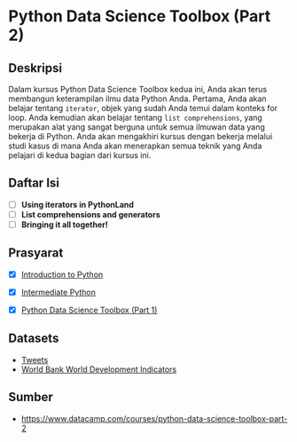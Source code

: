 # Python Data Science Toolbox (Part 2)

## Deskripsi

Dalam kursus Python Data Science Toolbox kedua ini, Anda akan terus membangun keterampilan ilmu data Python Anda. Pertama, Anda akan belajar tentang `iterator`, objek yang sudah Anda temui dalam konteks for loop. Anda kemudian akan belajar tentang `list comprehensions`, yang merupakan alat yang sangat berguna untuk semua ilmuwan data yang bekerja di Python. Anda akan mengakhiri kursus dengan bekerja melalui studi kasus di mana Anda akan menerapkan semua teknik yang Anda pelajari di kedua bagian dari kursus ini.

## Daftar Isi

- [ ] **Using iterators in PythonLand**
- [ ] **List comprehensions and generators**
- [ ] **Bringing it all together!**

## Prasyarat

- [x] [Introduction to Python](https://www.datacamp.com/courses/intro-to-python-for-data-science)
- [x] [Intermediate Python](https://www.datacamp.com/courses/intermediate-python-for-data-science)
- [x] [Python Data Science Toolbox (Part 1)](https://www.datacamp.com/courses/python-data-science-toolbox-part-1)


## Datasets

* [Tweets](https://assets.datacamp.com/production/repositories/464/datasets/82e9842c09ad135584521e293091c2327251121d/tweets.csv)
* [World Bank World Development Indicators](https://assets.datacamp.com/production/repositories/464/datasets/2175fef4b3691db03449bbc7ddffb740319c1131/world_ind_pop_data.csv)


## Sumber

* https://www.datacamp.com/courses/python-data-science-toolbox-part-2